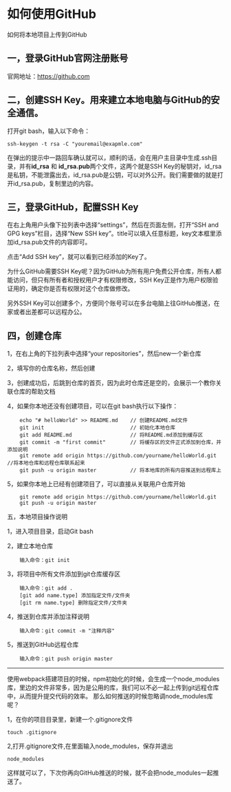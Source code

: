 # 如何使用GitHub #
如何将本地项目上传到GitHub

## 一，登录GitHub官网注册账号 ##

   官网地址：https://github.com

## 二，创建SSH Key。用来建立本地电脑与GitHub的安全通信。 ##

打开git bash，输入以下命令：

    ssh-keygen -t rsa -C "youremail@exapmle.com"


在弹出的提示中一路回车确认就可以，顺利的话，会在用户主目录中生成.ssh目录，并有**id_rsa** 和 **id_rsa.pub**两个文件，这两个就是SSH Key的秘钥对，id_rsa 是私钥，不能泄露出去，id_rsa.pub是公钥，可以对外公开。我们需要做的就是打开id_rsa.pub，复制里边的内容。


## 三，登录GitHub，配置SSH Key ##

在右上角用户头像下拉列表中选择“settings”，然后在页面左侧，打开“SSH and GPG keys”栏目，选择“New SSH key”。title可以填入任意标题，key文本框里添加id_rsa.pub文件的内容即可。

点击“Add SSH key”，就可以看到已经添加的Key了。

为什么GitHub需要SSH Key呢？因为GitHub为所有用户免费公开仓库，所有人都能访问，但只有所有者和授权用户才有权限修改，SSH Key正是作为用户权限验证用的，确定你是否有权限对这个仓库做修改。

另外SSH Key可以创建多个，方便同个账号可以在多台电脑上往GitHub推送，在家或者出差都可以远程办公。


## 四，创建仓库 ##

1，在右上角的下拉列表中选择“your repositories”，然后new一个新仓库

2，填写你的仓库名称，然后创建

3，创建成功后，后跳到仓库的首页，因为此时仓库还是空的，会展示一个教你关联仓库的帮助文档

4，如果你本地还没有创建项目，可以在git bash执行以下操作：

        echo "# helloWorld" >> README.md    // 创建README.md文件
        git init                            // 初始化本地仓库
        git add README.md                   // 将README.md添加到缓存区
        git commit -m "first commit"        // 将缓存区的文件正式添加到仓库，并添加说明
        git remote add origin https://github.com/yourname/helloWorld.git  //将本地仓库和远程仓库联系起来
        git push -u origin master           // 将本地库的所有内容推送到远程库上

5，如果你本地上已经有创建项目了，可以直接从关联用户仓库开始

        git remote add origin https://github.com/yourname/helloWorld.git
        git push -u origin master

五，本地项目操作说明

   1，进入项目目录，启动Git bash

   2，建立本地仓库

        输入命令：git init

   3，将项目中所有文件添加到git仓库缓存区

        输入命令：git add .
		[git add name.type] 添加指定文件/文件夹
		[git rm name.type] 删除指定文件/文件夹

   4，推送到仓库并添加注释说明

        输入命令：git commit -m "注释内容"

   5，推送到GitHub远程仓库

        输入命令：git push origin master


----------


使用webpack搭建项目的时候，npm初始化的时候，会生成一个node_modules库，里边的文件非常多，因为是公用的库，我们可以不必一起上传到git远程仓库中，从而提升提交代码的效率。
那么如何推送的时候忽略调node_modules库呢？

1，在你的项目目录里，新建一个.gitignore文件

    touch .gitignore

2,打开.gitignore文件,在里面输入node_modules，保存并退出

	node_modules

这样就可以了，下次你再向GitHub推送的时候，就不会把node_modules一起推送了。
